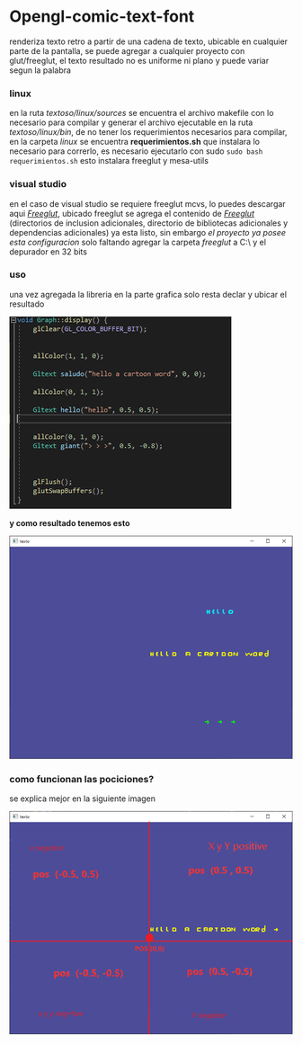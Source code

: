# Opengl-comic-text-font

renderiza texto retro a partir de una cadena de texto, ubicable en cualquier parte de la pantalla, se puede agregar a cualquier proyecto con glut/freeglut, el texto resultado no es uniforme ni plano y puede variar segun la palabra


### linux

en la ruta _textoso/linux/sources_ se encuentra el archivo makefile con lo necesario  para compilar y generar el archivo ejecutable en la ruta _textoso/linux/bin_, de no tener los requerimientos necesarios para compilar, en la carpeta _linux_ se encuentra **requerimientos.sh** que instalara lo necesario para correrlo, es necesario ejecutarlo con sudo ```sudo bash requerimientos.sh``` esto instalara freeglut y mesa-utils

### visual studio

en el caso de visual studio se requiere freeglut mcvs, lo puedes descargar aqui [_Freeglut_](https://www.transmissionzero.co.uk/software/freeglut-devel/), ubicado freeglut se agrega el contenido de [_Freeglut_](https://www.transmissionzero.co.uk/software/freeglut-devel/) (directorios de inclusion adicionales, directorio de bibliotecas adicionales y dependencias adicionales) ya esta listo, sin embargo _el proyecto ya posee esta configuracion_ solo faltando agregar la carpeta _freeglut_ a C:\ y el depurador en 32 bits 

### uso
una vez agregada la libreria en la parte grafica solo resta declar y ubicar el resultado

 ![howuse](howuse.PNG?raw=true "Guiause")


**y como resultado tenemos esto**

 ![result](result.PNG?raw=true "Guiaresult")

### como funcionan las pociciones?

 se explica mejor en la siguiente imagen
 
 ![guia pos](guiaPos.png?raw=true "Guiapos")
 



